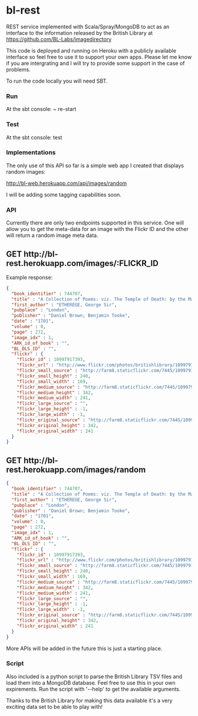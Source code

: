 bl-rest
=======

REST service implemented with Scala/Spray/MongoDB to act as an interface to the information released by the British Library at https://github.com/BL-Labs/imagedirectory

This code is deployed and running on Heroku with a publicly available interface so feel free to use it to support your own apps.
Please let me know if you are intergrating and I will try to provide some support in the case of problems.

To run the code locally you will need SBT.

<h3>Run</h3>
At the sbt console:
~ re-start

<h3>Test</h3>
At the sbt console:
test

<h3>Implementations</h3>
The only use of this API so far is a simple web app I created that displays random images:

http://bl-web.herokuapp.com/api/images/random

I will be adding some tagging capabilities soon.

<h3>API</h3>

Currently there are only two endpoints supported in this service. One will allow you to get the meta-data for an image
with the Flickr ID and the other will return a random image meta data.

<h2>GET http://bl-rest.herokuapp.com/images/:FLICKR_ID</h2>

Example response:

```json
{
  "book_identifier" : 744707,
  "title" : "A Collection of Poems: viz. The Temple of Death: by the Marquis of Normanby. An Epistle to the Earl of Dorset: by Charles Montague, Lord Halifax. The Duel of the Stags: by Sir Robert Howard. With several original poems, never before printed, by the E. of Roscommon, the E. of Rochester, the E. of Orrery, Sir Charles Sedley, Sir George Etherege, Mr. Granville, Mr. Stepney, Mr. Dryden, &c. [A revised and enlarged reprint of “A Collection of Poems by Several Hands” published in 1693.]",
  "first_author" : "ETHEREGE, George Sir",
  "pubplace" : "London",
  "publisher" : "Daniel Brown; Benjamin Tooke",
  "date" : "1701",
  "volume" : 0,
  "page" : 272,
  "image_idx" : 1,
  "ARK_id_of_book" : "",
  "BL_DLS_ID" : "",
  "flickr" : {
    "flickr_id" : 10997917393,
    "flickr_url" : "http://www.flickr.com/photos/britishlibrary/10997917393",
    "flickr_small_source" : "http://farm8.staticflickr.com/7445/10997917393_dd83c8ace9_m.jpg",
    "flickr_small_height" : 240,
    "flickr_small_width" : 169,
    "flickr_medium_source" : "http://farm8.staticflickr.com/7445/10997917393_dd83c8ace9.jpg",
    "flickr_medium_height" : 342,
    "flickr_medium_width" : 241,
    "flickr_large_source" : "",
    "flickr_large_height" : -1,
    "flickr_large_width" : -1,
    "flickr_original_source" : "http://farm8.staticflickr.com/7445/10997917393_06519e7338_o.jpg",
    "flickr_original_height" : 342,
    "flickr_original_width" : 241
  }
}
```

<h2>GET http://bl-rest.herokuapp.com/images/random</h2>

```json
{
  "book_identifier" : 744707,
  "title" : "A Collection of Poems: viz. The Temple of Death: by the Marquis of Normanby. An Epistle to the Earl of Dorset: by Charles Montague, Lord Halifax. The Duel of the Stags: by Sir Robert Howard. With several original poems, never before printed, by the E. of Roscommon, the E. of Rochester, the E. of Orrery, Sir Charles Sedley, Sir George Etherege, Mr. Granville, Mr. Stepney, Mr. Dryden, &c. [A revised and enlarged reprint of “A Collection of Poems by Several Hands” published in 1693.]",
  "first_author" : "ETHEREGE, George Sir",
  "pubplace" : "London",
  "publisher" : "Daniel Brown; Benjamin Tooke",
  "date" : "1701",
  "volume" : 0,
  "page" : 272,
  "image_idx" : 1,
  "ARK_id_of_book" : "",
  "BL_DLS_ID" : "",
  "flickr" : {
    "flickr_id" : 10997917393,
    "flickr_url" : "http://www.flickr.com/photos/britishlibrary/10997917393",
    "flickr_small_source" : "http://farm8.staticflickr.com/7445/10997917393_dd83c8ace9_m.jpg",
    "flickr_small_height" : 240,
    "flickr_small_width" : 169,
    "flickr_medium_source" : "http://farm8.staticflickr.com/7445/10997917393_dd83c8ace9.jpg",
    "flickr_medium_height" : 342,
    "flickr_medium_width" : 241,
    "flickr_large_source" : "",
    "flickr_large_height" : -1,
    "flickr_large_width" : -1,
    "flickr_original_source" : "http://farm8.staticflickr.com/7445/10997917393_06519e7338_o.jpg",
    "flickr_original_height" : 342,
    "flickr_original_width" : 241
  }
}
```

More APIs will be added in the future this is just a starting place.


<h3>Script</h3>

Also included is a python script to parse the British Library TSV files and load them into a MongoDB database. Feel free to use this in your own expirements. Run the script with '--help' to get the available arguments.


Thanks to the British Library for making this data available it's a very exciting data set to be able to play with!